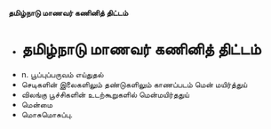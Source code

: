 **தமிழ்நாடு மாணவர் கணினித் திட்டம்**
- # தமிழ்நாடு மாணவர் கணினித் திட்டம்
- n. பூப்புப்பருவம் எய்துதல்
- செடிகளின் இலைகளிலும் தண்டுகளிலும் காணப்படம் மென் மயிர்த்துய்
- விலங்கு பூச்சிகளின் உடற்கூறுகளில் மென்மயிர்ததுய்
- மென்மை
- மொசுமொசுப்பு.

